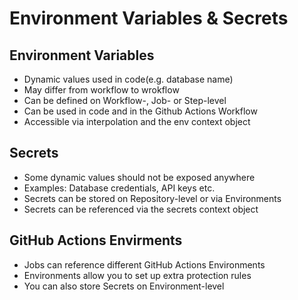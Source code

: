 # Environment Variables & Secrets

## Environment Variables
- Dynamic values used in code(e.g. database name)
- May differ from workflow to wrokflow
- Can be defined on Workflow-, Job- or Step-level
- Can be used in code and in the Github Actions Workflow
- Accessible via interpolation and the env context object


## Secrets
- Some dynamic values should not be exposed anywhere
- Examples: Database credentials, API keys etc.
- Secrets can  be stored on Repository-level or via Environments
- Secrets can be referenced via the secrets context object

## GitHub Actions Envirments
- Jobs can reference different GitHub Actions Environments
- Environments allow you to set up extra protection rules
- You can also store Secrets on Environment-level
